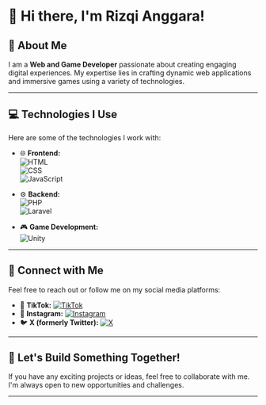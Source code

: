 # 👋 Hi there, I'm Rizqi Anggara!

## 🚀 About Me
I am a **Web and Game Developer** passionate about creating engaging digital experiences. My expertise lies in crafting dynamic web applications and immersive games using a variety of technologies.

---

## 💻 Technologies I Use

Here are some of the technologies I work with:

- 🌐 **Frontend:**  
  ![HTML](https://img.shields.io/badge/HTML5-E34F26?style=for-the-badge&logo=html5&logoColor=white)  
  ![CSS](https://img.shields.io/badge/CSS3-1572B6?style=for-the-badge&logo=css3&logoColor=white)  
  ![JavaScript](https://img.shields.io/badge/JavaScript-F7DF1E?style=for-the-badge&logo=javascript&logoColor=black)

- ⚙️ **Backend:**  
  ![PHP](https://img.shields.io/badge/PHP-777BB4?style=for-the-badge&logo=php&logoColor=white)  
  ![Laravel](https://img.shields.io/badge/Laravel-FF2D20?style=for-the-badge&logo=laravel&logoColor=white)

- 🎮 **Game Development:**  
  ![Unity](https://img.shields.io/badge/Unity-100000?style=for-the-badge&logo=unity&logoColor=white)

---

## 🔗 Connect with Me

Feel free to reach out or follow me on my social media platforms:

- 🎥 **TikTok:** [![TikTok](https://img.shields.io/badge/TikTok-black?style=for-the-badge&logo=tiktok&logoColor=white)](https://www.tiktok.com/@thisiscoldman)  
- 📸 **Instagram:** [![Instagram](https://img.shields.io/badge/Instagram-E4405F?style=for-the-badge&logo=instagram&logoColor=white)](https://www.instagram.com/rizzz_anggara)  
- 🐦 **X (formerly Twitter):** [![X](https://img.shields.io/badge/X-1DA1F2?style=for-the-badge&logo=x&logoColor=white)](https://x.com/ItsKingAnggara)

---

## 🌟 Let's Build Something Together!

If you have any exciting projects or ideas, feel free to collaborate with me. I'm always open to new opportunities and challenges.

---


